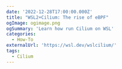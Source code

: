 ```yaml
---
date: '2022-12-28T17:00:00.000Z'
title: "WSL2+Cilium: The rise of eBPF"
ogImage: ogimage.png
ogSummary: 'Learn how run Cilium on WSL'
categories:
  - How-To
externalUrl: 'https://wsl.dev/wslcilium/'
tags:
  - Cilium
---
```

